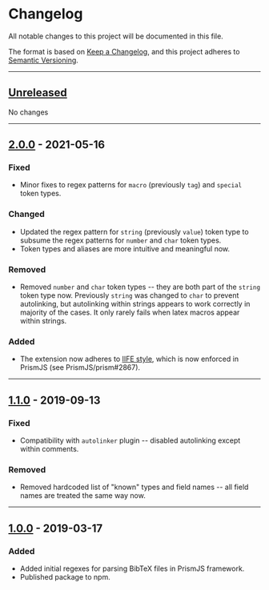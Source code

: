# Changelog
All notable changes to this project will be documented in this file.

The format is based on [Keep a Changelog](https://keepachangelog.com/en/1.0.0/),
and this project adheres to [Semantic Versioning](https://semver.org/spec/v2.0.0.html).

<hr>

## [Unreleased]

No changes

<hr>

## [2.0.0] - 2021-05-16
### Fixed
- Minor fixes to regex patterns for `macro` (previously `tag`) and `special` token types.
### Changed
- Updated the regex pattern for `string` (previously `value`) token type
  to subsume the regex patterns for `number` and `char` token types.
- Token types and aliases are more intuitive and meaningful now.
### Removed
- Removed `number` and `char` token types -- they are both part of the `string` token type now.
  Previously `string` was changed to `char` to prevent autolinking, but autolinking within strings
  appears to work correctly in majority of the cases.
  It only rarely fails when latex macros appear within strings.
### Added
- The extension now adheres to [IIFE style], which is now enforced in PrismJS (see PrismJS/prism#2867).

<hr>

## [1.1.0] - 2019-09-13
### Fixed
- Compatibility with `autolinker` plugin -- disabled autolinking except within comments.
### Removed
- Removed hardcoded list of "known" types and field names -- all field names are treated the same way now.

<hr>

## [1.0.0] - 2019-03-17
### Added
- Added initial regexes for parsing BibTeX files in PrismJS framework.
- Published package to npm.



[Unreleased]: https://github.com/SaswatPadhi/prismjs-bibtex/compare/v1.0.0...HEAD
[1.0.0]: https://github.com/SaswatPadhi/prismjs-bibtex/releases/tag/v1.0.0
[1.1.0]: https://github.com/SaswatPadhi/prismjs-bibtex/releases/tag/v1.1.0
[2.0.0]: https://github.com/SaswatPadhi/prismjs-bibtex/releases/tag/v2.0.0

[IIFE style]: https://developer.mozilla.org/en-US/docs/Glossary/IIFE
